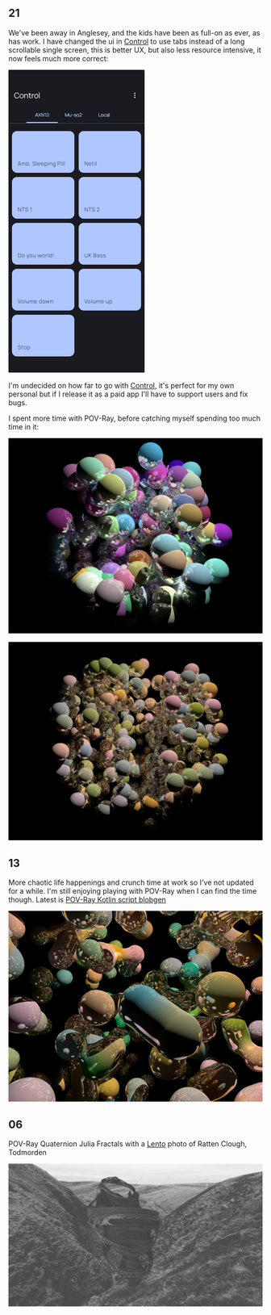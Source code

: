 ## 21

We've been away in Anglesey, and the kids have been as full-on as ever, as has work. I have changed the ui in [Control](../software/Control.md) to use tabs instead of a long scrollable single screen, this is better UX, but also less resource intensive, it now feels much more correct:

![Screenshot_20240221-165041_ASUS_Launcher](images/Screenshot_20240221-165041_ASUS_Launcher.png)

I'm undecided on how far to go with [Control](../software/Control.md), it's perfect for my own personal but if I release it as a paid app I'll have to support users and fix bugs.

I spent more time with POV-Ray, before catching myself spending too much time in it:

![Screenshot 2024-02-21 at 16.54.05](images/Screenshot%202024-02-21%20at%2016.54.05.png)

![Screenshot 2024-02-21 at 18.50.33](images/Screenshot%202024-02-21%20at%2018.50.33.png)

## 13

More chaotic life happenings and crunch time at work so I've not updated for a while. I'm still enjoying playing with POV-Ray when I can find the time though. Latest is [POV-Ray Kotlin script blobgen](../graphics/povray/POV-Ray%20Kotlin%20script%20blobgen.md)

![povray_kotlinscript](images/povray_kotlinscript.png)

## 06

POV-Ray Quaternion Julia Fractals with a [Lento](../software/Lento.md) photo of Ratten Clough, Todmorden

![Screenshot 2024-02-06 at 11.08.16](images/Screenshot%202024-02-06%20at%2011.08.16.png)


